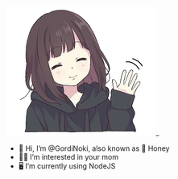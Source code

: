 ![Hello picture](/hello.png)_

- 🍯 Hi, I’m @GordiNoki, also known as 🍯 Honey
- 🙅‍♀️ I’m interested in your mom
- 🖥️ I’m currently using NodeJS

<!---
GordiNoki/GordiNoki is a ✨ special ✨ repository because its `README.md` (this file) appears on your GitHub profile.
You can click the Preview link to take a look at your changes.
--->

